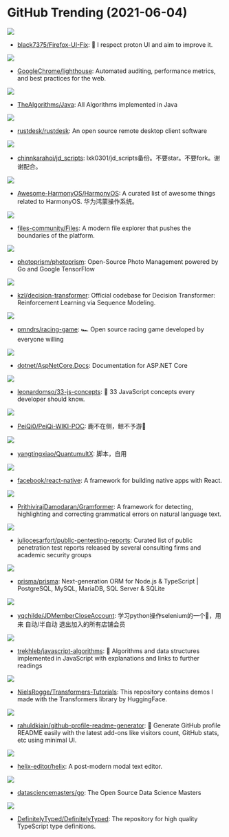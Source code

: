 # GitHub Trending (2021-06-04)

![](https://img.shields.io/badge/CSS-New%20236-green?style=flat-square&logo=appveyor)
- [black7375/Firefox-UI-Fix](https://github.com/black7375/Firefox-UI-Fix): 🦊 I respect proton UI and aim to improve it.

![](https://img.shields.io/badge/JavaScript-New%2058-green?style=flat-square&logo=appveyor)
- [GoogleChrome/lighthouse](https://github.com/GoogleChrome/lighthouse): Automated auditing, performance metrics, and best practices for the web.

![](https://img.shields.io/badge/Java-New%20248-green?style=flat-square&logo=appveyor)
- [TheAlgorithms/Java](https://github.com/TheAlgorithms/Java): All Algorithms implemented in Java

![](https://img.shields.io/badge/Rust-New%20237-green?style=flat-square&logo=appveyor)
- [rustdesk/rustdesk](https://github.com/rustdesk/rustdesk): An open source remote desktop client software

![](https://img.shields.io/badge/JavaScript-New%2063-green?style=flat-square&logo=appveyor)
- [chinnkarahoi/jd_scripts](https://github.com/chinnkarahoi/jd_scripts): lxk0301/jd_scripts备份。不要star。不要fork。谢谢配合。

![](https://img.shields.io/badge/C-New%20262-green?style=flat-square&logo=appveyor)
- [Awesome-HarmonyOS/HarmonyOS](https://github.com/Awesome-HarmonyOS/HarmonyOS): A curated list of awesome things related to HarmonyOS. 华为鸿蒙操作系统。

![](https://img.shields.io/badge/C%23-New%20338-green?style=flat-square&logo=appveyor)
- [files-community/Files](https://github.com/files-community/Files): A modern file explorer that pushes the boundaries of the platform.

![](https://img.shields.io/badge/Go-New%2070-green?style=flat-square&logo=appveyor)
- [photoprism/photoprism](https://github.com/photoprism/photoprism): Open-Source Photo Management powered by Go and Google TensorFlow

![](https://img.shields.io/badge/Python-New%2076-green?style=flat-square&logo=appveyor)
- [kzl/decision-transformer](https://github.com/kzl/decision-transformer): Official codebase for Decision Transformer: Reinforcement Learning via Sequence Modeling.

![](https://img.shields.io/badge/JavaScript-New%20235-green?style=flat-square&logo=appveyor)
- [pmndrs/racing-game](https://github.com/pmndrs/racing-game): 🏎 Open source racing game developed by everyone willing

![](https://img.shields.io/badge/C%23-New%208-green?style=flat-square&logo=appveyor)
- [dotnet/AspNetCore.Docs](https://github.com/dotnet/AspNetCore.Docs): Documentation for ASP.NET Core

![](https://img.shields.io/badge/JavaScript-New%2025-green?style=flat-square&logo=appveyor)
- [leonardomso/33-js-concepts](https://github.com/leonardomso/33-js-concepts): 📜 33 JavaScript concepts every developer should know.

![](https://img.shields.io/badge/HTML-New%2037-green?style=flat-square&logo=appveyor)
- [PeiQi0/PeiQi-WIKI-POC](https://github.com/PeiQi0/PeiQi-WIKI-POC): 鹿不在侧，鲸不予游🐋

![](https://img.shields.io/badge/none-New%2014-green?style=flat-square&logo=appveyor)
- [yangtingxiao/QuantumultX](https://github.com/yangtingxiao/QuantumultX): 脚本，自用

![](https://img.shields.io/badge/JavaScript-New%2056-green?style=flat-square&logo=appveyor)
- [facebook/react-native](https://github.com/facebook/react-native): A framework for building native apps with React.

![](https://img.shields.io/badge/Python-New%2035-green?style=flat-square&logo=appveyor)
- [PrithivirajDamodaran/Gramformer](https://github.com/PrithivirajDamodaran/Gramformer): A framework for detecting, highlighting and correcting grammatical errors on natural language text.

![](https://img.shields.io/badge/CSS-New%2030-green?style=flat-square&logo=appveyor)
- [juliocesarfort/public-pentesting-reports](https://github.com/juliocesarfort/public-pentesting-reports): Curated list of public penetration test reports released by several consulting firms and academic security groups

![](https://img.shields.io/badge/TypeScript-New%20389-green?style=flat-square&logo=appveyor)
- [prisma/prisma](https://github.com/prisma/prisma): Next-generation ORM for Node.js & TypeScript | PostgreSQL, MySQL, MariaDB, SQL Server & SQLite

![](https://img.shields.io/badge/Python-New%2023-green?style=flat-square&logo=appveyor)
- [yqchilde/JDMemberCloseAccount](https://github.com/yqchilde/JDMemberCloseAccount): 学习python操作selenium的一个🌰，用来 自动/半自动 退出加入的所有店铺会员

![](https://img.shields.io/badge/JavaScript-New%20293-green?style=flat-square&logo=appveyor)
- [trekhleb/javascript-algorithms](https://github.com/trekhleb/javascript-algorithms): 📝 Algorithms and data structures implemented in JavaScript with explanations and links to further readings

![](https://img.shields.io/badge/Jupyter%20Notebook-New%2039-green?style=flat-square&logo=appveyor)
- [NielsRogge/Transformers-Tutorials](https://github.com/NielsRogge/Transformers-Tutorials): This repository contains demos I made with the Transformers library by HuggingFace.

![](https://img.shields.io/badge/JavaScript-New%20109-green?style=flat-square&logo=appveyor)
- [rahuldkjain/github-profile-readme-generator](https://github.com/rahuldkjain/github-profile-readme-generator): 🚀 Generate GitHub profile README easily with the latest add-ons like visitors count, GitHub stats, etc using minimal UI.

![](https://img.shields.io/badge/Rust-New%20370-green?style=flat-square&logo=appveyor)
- [helix-editor/helix](https://github.com/helix-editor/helix): A post-modern modal text editor.

![](https://img.shields.io/badge/none-New%20105-green?style=flat-square&logo=appveyor)
- [datasciencemasters/go](https://github.com/datasciencemasters/go): The Open Source Data Science Masters

![](https://img.shields.io/badge/TypeScript-New%2043-green?style=flat-square&logo=appveyor)
- [DefinitelyTyped/DefinitelyTyped](https://github.com/DefinitelyTyped/DefinitelyTyped): The repository for high quality TypeScript type definitions.

